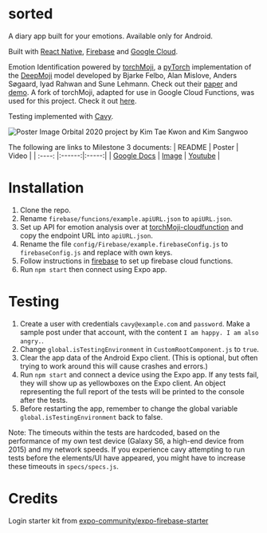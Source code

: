 # sorted

A diary app built for your emotions.
Available only for Android.

Built with [React Native](https://reactnative.dev/), [Firebase](https://firebase.google.com/) and [Google Cloud](https://cloud.google.com/). 

Emotion Identification powered by [torchMoji](https://github.com/huggingface/torchMoji), a [pyTorch](http://pytorch.org/) implementation of the [DeepMoji](https://github.com/bfelbo/DeepMoji) model developed by Bjarke Felbo, Alan Mislove, Anders Søgaard, Iyad Rahwan and Sune Lehmann. Check out their [paper](https://arxiv.org/abs/1708.00524) and [demo](http://deepmoji.mit.edu/).
A fork of torchMoji, adapted for use in Google Cloud Functions, was used for this project. Check it out [here](https://github.com/ktaekwon000/torchMoji-CloudFunction).

Testing implemented with [Cavy](https://cavy.app/).

![Poster Image](https://i.imgur.com/4wZWQDQ.png)
Orbital 2020 project by Kim Tae Kwon and Kim Sangwoo

The following are links to Milestone 3 documents:
| README | Poster | Video |
| :----: |:------:|:-----:|
| [Google Docs](https://docs.google.com/document/d/1pZQDtq6-G5pVYrkst3WwukMJ7f2muJ0UM_hr6ivnZNk/edit?usp=sharing) | [Image](https://i.imgur.com/4wZWQDQ.png) | [Youtube](https://youtu.be/7p5bQNOlbBc) |

# Installation

1. Clone the repo.
1. Rename `firebase/funcions/example.apiURL.json` to `apiURL.json`.
1. Set up API for emotion analysis over at [torchMoji-cloudfunction](https://github.com/ktaekwon000/torchMoji-CloudFunction) and copy the endpoint URL into `apiURL.json`.
1. Rename the file `config/Firebase/example.firebaseConfig.js` to `firebaseConfig.js` and replace with own keys.
1. Follow instructions in [firebase](firebase) to set up firebase cloud functions.
1. Run `npm start` then connect using Expo app.

# Testing

1. Create a user with credentials `cavy@example.com` and `password`. Make a sample post under that account, with the content `I am happy. I am also angry.`.
1. Change `global.isTestingEnvironment` in `CustomRootComponent.js` to `true`.
1. Clear the app data of the Android Expo client. (This is optional, but often trying to work around this will cause crashes and errors.)
1. Run `npm start` and connect a device using the Expo app. If any tests fail, they will show up as yellowboxes on the Expo client. An object representing the full report of the tests will be printed to the console after the tests.
1. Before restarting the app, remember to change the global variable `global.isTestingEnvironment` back to false.

Note: The timeouts within the tests are hardcoded, based on the performance of my own test device (Galaxy S6, a high-end device from 2015) and my network speeds. If you experience cavy attempting to run tests before the elements/UI have appeared, you might have to increase these timeouts in `specs/specs.js`.

# Credits

Login starter kit from [expo-community/expo-firebase-starter](https://github.com/expo-community/expo-firebase-starter)
